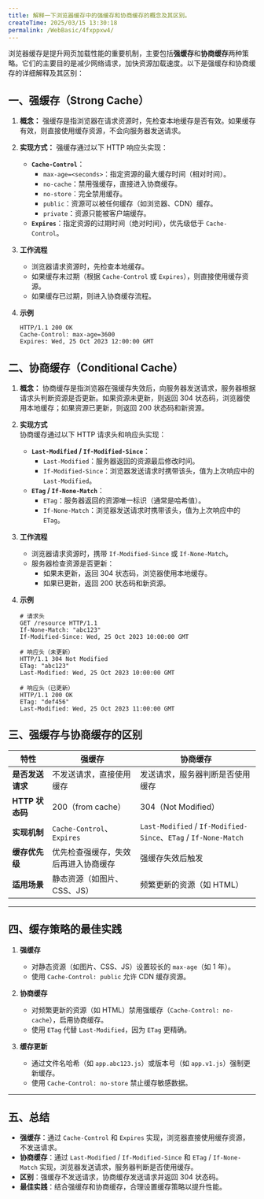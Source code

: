 ```yaml
---
title: 解释一下浏览器缓存中的强缓存和协商缓存的概念及其区别。
createTime: 2025/03/15 13:30:18
permalink: /WebBasic/4fxppxw4/
---
```


浏览器缓存是提升网页加载性能的重要机制，主要包括**强缓存**和**协商缓存**两种策略。它们的主要目的是减少网络请求，加快资源加载速度。以下是强缓存和协商缓存的详细解释及其区别：

## 一、强缓存（Strong Cache）

1. **概念：** 强缓存是指浏览器在请求资源时，先检查本地缓存是否有效。如果缓存有效，则直接使用缓存资源，不会向服务器发送请求。
2. **实现方式：**
   强缓存通过以下 HTTP 响应头实现：

   - **`Cache-Control`**：
     - `max-age=<seconds>`：指定资源的最大缓存时间（相对时间）。
     - `no-cache`：禁用强缓存，直接进入协商缓存。
     - `no-store`：完全禁用缓存。
     - `public`：资源可以被任何缓存（如浏览器、CDN）缓存。
     - `private`：资源只能被客户端缓存。
   - **`Expires`**：指定资源的过期时间（绝对时间），优先级低于 `Cache-Control`。

3. **工作流程**

   - 浏览器请求资源时，先检查本地缓存。
   - 如果缓存未过期（根据 `Cache-Control` 或 `Expires`），则直接使用缓存资源。
   - 如果缓存已过期，则进入协商缓存流程。

4. **示例**
   ```http
   HTTP/1.1 200 OK
   Cache-Control: max-age=3600
   Expires: Wed, 25 Oct 2023 12:00:00 GMT
   ```

## 二、协商缓存（Conditional Cache）

1. **概念：** 协商缓存是指浏览器在强缓存失效后，向服务器发送请求，服务器根据请求头判断资源是否更新。如果资源未更新，则返回 304 状态码，浏览器使用本地缓存；如果资源已更新，则返回 200 状态码和新资源。
2. **实现方式**  
   协商缓存通过以下 HTTP 请求头和响应头实现：

   - **`Last-Modified` / `If-Modified-Since`**：
     - `Last-Modified`：服务器返回的资源最后修改时间。
     - `If-Modified-Since`：浏览器发送请求时携带该头，值为上次响应中的 `Last-Modified`。
   - **`ETag` / `If-None-Match`**：
     - `ETag`：服务器返回的资源唯一标识（通常是哈希值）。
     - `If-None-Match`：浏览器发送请求时携带该头，值为上次响应中的 `ETag`。

3. **工作流程**

   - 浏览器请求资源时，携带 `If-Modified-Since` 或 `If-None-Match`。
   - 服务器检查资源是否更新：
     - 如果未更新，返回 304 状态码，浏览器使用本地缓存。
     - 如果已更新，返回 200 状态码和新资源。

4. **示例**

   ```http
   # 请求头
   GET /resource HTTP/1.1
   If-None-Match: "abc123"
   If-Modified-Since: Wed, 25 Oct 2023 10:00:00 GMT

   # 响应头（未更新）
   HTTP/1.1 304 Not Modified
   ETag: "abc123"
   Last-Modified: Wed, 25 Oct 2023 10:00:00 GMT

   # 响应头（已更新）
   HTTP/1.1 200 OK
   ETag: "def456"
   Last-Modified: Wed, 25 Oct 2023 11:00:00 GMT
   ```

## 三、强缓存与协商缓存的区别

| **特性**         | **强缓存**                           | **协商缓存**                                                    |
| ---------------- | ------------------------------------ | --------------------------------------------------------------- |
| **是否发送请求** | 不发送请求，直接使用缓存             | 发送请求，服务器判断是否使用缓存                                |
| **HTTP 状态码**  | 200（from cache）                    | 304（Not Modified）                                             |
| **实现机制**     | `Cache-Control`、`Expires`           | `Last-Modified` / `If-Modified-Since`、`ETag` / `If-None-Match` |
| **缓存优先级**   | 优先检查强缓存，失效后再进入协商缓存 | 强缓存失效后触发                                                |
| **适用场景**     | 静态资源（如图片、CSS、JS）          | 频繁更新的资源（如 HTML）                                       |

---

## 四、缓存策略的最佳实践

1. **强缓存**

   - 对静态资源（如图片、CSS、JS）设置较长的 `max-age`（如 1 年）。
   - 使用 `Cache-Control: public` 允许 CDN 缓存资源。

2. **协商缓存**

   - 对频繁更新的资源（如 HTML）禁用强缓存（`Cache-Control: no-cache`），启用协商缓存。
   - 使用 `ETag` 代替 `Last-Modified`，因为 `ETag` 更精确。

3. **缓存更新**
   - 通过文件名哈希（如 `app.abc123.js`）或版本号（如 `app.v1.js`）强制更新缓存。
   - 使用 `Cache-Control: no-store` 禁止缓存敏感数据。

---

## 五、总结

- **强缓存**：通过 `Cache-Control` 和 `Expires` 实现，浏览器直接使用缓存资源，不发送请求。
- **协商缓存**：通过 `Last-Modified` / `If-Modified-Since` 和 `ETag` / `If-None-Match` 实现，浏览器发送请求，服务器判断是否使用缓存。
- **区别**：强缓存不发送请求，协商缓存发送请求并返回 304 状态码。
- **最佳实践**：结合强缓存和协商缓存，合理设置缓存策略以提升性能。
